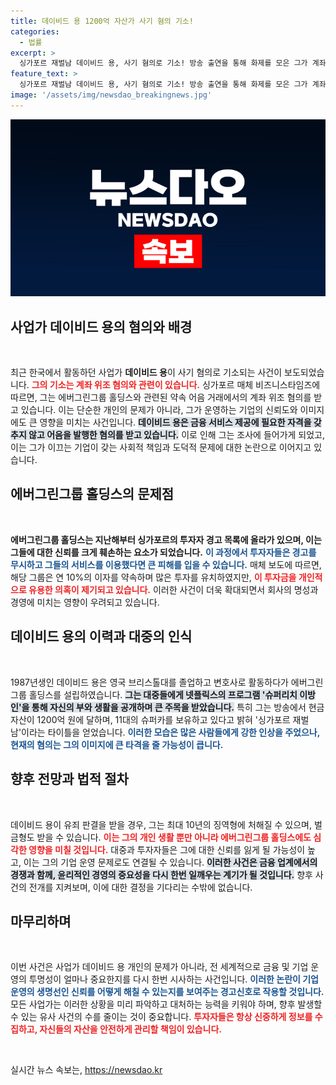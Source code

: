 ```yaml
---
title: 데이비드 용 1200억 자산가 사기 혐의 기소!
categories:
  - 법률
excerpt: >
  싱가포르 재벌남 데이비드 용, 사기 혐의로 기소! 방송 출연을 통해 화제를 모은 그가 계좌 위조와 투자금 유용 의혹으로 법적 위기에 처했다. 그의 운명은 어떻게 될까? 클릭해서 더 알아보세요!
feature_text: >
  싱가포르 재벌남 데이비드 용, 사기 혐의로 기소! 방송 출연을 통해 화제를 모은 그가 계좌 위조와 투자금 유용 의혹으로 법적 위기에 처했다. 그의 운명은 어떻게 될까? 클릭해서 더 알아보세요!
image: '/assets/img/newsdao_breakingnews.jpg'
---
```


<p><img src="/assets/img/newsdao_breakingnews.jpg" alt="bookingtag 속보" /></p>

<h2 data-ke-size="size26">사업가 데이비드 용의 혐의와 배경</h2>

<p data-ke-size="size16">&nbsp;</p>

<p>최근 한국에서 활동하던 사업가 <b>데이비드 용</b>이 사기 혐의로 기소되는 사건이 보도되었습니다. <b><span style="color: #ee2323;">그의 기소는 계좌 위조 혐의와 관련이 있습니다.</span></b> 싱가포르 매체 비즈니스타임즈에 따르면, 그는 에버그린그룹 홀딩스와 관련된 약속 어음 거래에서의 계좌 위조 혐의를 받고 있습니다. 이는 단순한 개인의 문제가 아니라, 그가 운영하는 기업의 신뢰도와 이미지에도 큰 영향을 미치는 사건입니다. <b><span style="background-color: #21538527;">데이비드 용은 금융 서비스 제공에 필요한 자격을 갖추지 않고 어음을 발행한 혐의를 받고 있습니다.</span></b> 이로 인해 그는 조사에 들어가게 되었고, 이는 그가 이끄는 기업이 갖는 사회적 책임과 도덕적 문제에 대한 논란으로 이어지고 있습니다. </p>

<h2 data-ke-size="size26">에버그린그룹 홀딩스의 문제점</h2>

<p data-ke-size="size16">&nbsp;</p>

<p><b>에버그린그룹 홀딩스는 지난해부터 싱가포르의 투자자 경고 목록에 올라가 있으며, 이는 그들에 대한 신뢰를 크게 훼손하는 요소가 되었습니다.</b> <b><span style="color: #1a5490;">이 과정에서 투자자들은 경고를 무시하고 그들의 서비스를 이용했다면 큰 피해를 입을 수 있습니다.</span></b> 매체 보도에 따르면, 해당 그룹은 연 10%의 이자를 약속하며 많은 투자를 유치하였지만, <b><span style="color: #ee2323;">이 투자금을 개인적으로 유용한 의혹이 제기되고 있습니다.</span></b> 이러한 사건이 더욱 확대되면서 회사의 명성과 경영에 미치는 영향이 우려되고 있습니다. </p>

<h2 data-ke-size="size26">데이비드 용의 이력과 대중의 인식</h2>

<p data-ke-size="size16">&nbsp;</p>

<p>1987년생인 데이비드 용은 영국 브리스톨대를 졸업하고 변호사로 활동하다가 에버그린그룹 홀딩스를 설립하였습니다. <b><span style="background-color: #21538527;">그는 대중들에게 넷플릭스의 프로그램 '슈퍼리치 이방인'을 통해 자신의 부와 생활을 공개하며 큰 주목을 받았습니다.</span></b> 특히 그는 방송에서 현금 자산이 1200억 원에 달하며, 11대의 슈퍼카를 보유하고 있다고 밝혀 '싱가포르 재벌남'이라는 타이틀을 얻었습니다. <b><span style="color: #1a5490;">이러한 모습은 많은 사람들에게 강한 인상을 주었으나, 현재의 혐의는 그의 이미지에 큰 타격을 줄 가능성이 큽니다.</span></b> </p>

<h2 data-ke-size="size26">향후 전망과 법적 절차</h2>

<p data-ke-size="size16">&nbsp;</p>

<p>데이비드 용이 유죄 판결을 받을 경우, 그는 최대 10년의 징역형에 처해질 수 있으며, 벌금형도 받을 수 있습니다. <b><span style="color: #ee2323;">이는 그의 개인 생활 뿐만 아니라 에버그린그룹 홀딩스에도 심각한 영향을 미칠 것입니다.</span></b> 대중과 투자자들은 그에 대한 신뢰를 잃게 될 가능성이 높고, 이는 그의 기업 운영 문제로도 연결될 수 있습니다. <b><span style="background-color: #21538527;">이러한 사건은 금융 업계에서의 경쟁과 함께, 윤리적인 경영의 중요성을 다시 한번 일깨우는 계기가 될 것입니다.</span></b> 향후 사건의 전개를 지켜보며, 이에 대한 결정을 기다리는 수밖에 없습니다. </p>

<h2 data-ke-size="size26">마무리하며</h2>

<p data-ke-size="size16">&nbsp;</p>

<p>이번 사건은 사업가 데이비드 용 개인의 문제가 아니라, 전 세계적으로 금융 및 기업 운영의 투명성이 얼마나 중요한지를 다시 한번 시사하는 사건입니다. <b><span style="color: #1a5490;">이러한 논란이 기업 운영의 생명선인 신뢰를 어떻게 해칠 수 있는지를 보여주는 경고신호로 작용할 것입니다.</span></b> 모든 사업가는 이러한 상황을 미리 파악하고 대처하는 능력을 키워야 하며, 향후 발생할 수 있는 유사 사건의 수를 줄이는 것이 중요합니다. <b><span style="color: #ee2323;">투자자들은 항상 신중하게 정보를 수집하고, 자신들의 자산을 안전하게 관리할 책임이 있습니다.</span></b> </p>

<p data-ke-size="size16">&nbsp;</p>
실시간 뉴스 속보는, <a href="https://newsdao.kr" rel="dofollow">https://newsdao.kr</a>


